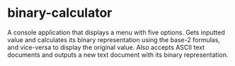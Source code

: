 # binary-calculator
A console application that displays a menu with five options. Gets inputted value and calculates its binary representation using the base-2 formulas, and vice-versa to display the original value. Also accepts ASCII text documents and outputs a new text document with its binary representation.
